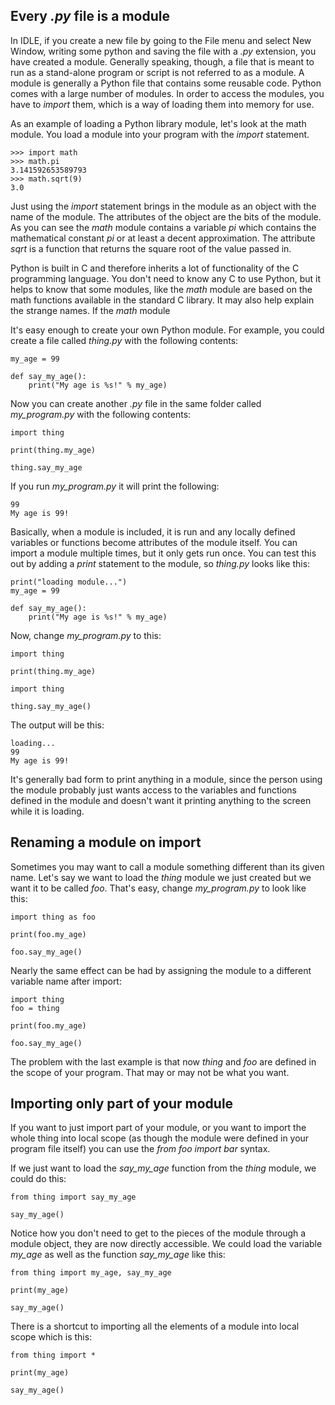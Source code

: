 Every *.py* file is a module
----------------------------

In IDLE, if you create a new file by going to the File menu and select
New Window, writing some python and saving the file with a *.py*
extension, you have created a module. Generally speaking, though, a file
that is meant to run as a stand-alone program or script is not referred
to as a module. A module is generally a Python file that contains some
reusable code. Python comes with a large number of modules. In order to
access the modules, you have to *import* them, which is a way of loading
them into memory for use.

As an example of loading a Python library module, let's look at the math
module. You load a module into your program with the *import* statement.

    >>> import math
    >>> math.pi
    3.141592653589793
    >>> math.sqrt(9)
    3.0

Just using the *import* statement brings in the module as an object with
the name of the module. The attributes of the object are the bits of the
module. As you can see the *math* module contains a variable *pi* which
contains the mathematical constant *pi* or at least a decent
approximation. The attribute *sqrt* is a function that returns the
square root of the value passed in.

Python is built in C and therefore inherits a lot of functionality of
the C programming language. You don't need to know any C to use Python,
but it helps to know that some modules, like the *math* module are based
on the math functions available in the standard C library. It may also
help explain the strange names. If the *math* module 

It's easy enough to create your own Python module. For example, you
could create a file called *thing.py* with the following contents:

    my_age = 99

    def say_my_age():
        print("My age is %s!" % my_age)

Now you can create another *.py* file in the same folder called
*my_program.py* with the following contents:

    import thing

    print(thing.my_age)

    thing.say_my_age

If you run *my_program.py* it will print the following:

    99
    My age is 99!

Basically, when a module is included, it is run and any locally defined
variables or functions become attributes of the module itself. You can
import a module multiple times, but it only gets run once. You can test
this out by adding a *print* statement to the module, so *thing.py*
looks like this:

    print("loading module...")
    my_age = 99

    def say_my_age():
        print("My age is %s!" % my_age)

Now, change *my_program.py* to this:

    import thing

    print(thing.my_age)

    import thing

    thing.say_my_age()

The output will be this:

    loading...
    99
    My age is 99!

It's generally bad form to print anything in a module, since the person
using the module probably just wants access to the variables and
functions defined in the module and doesn't want it printing anything to
the screen while it is loading.

Renaming a module on import
---------------------------

Sometimes you may want to call a module something different than its
given name. Let's say we want to load the *thing* module we just created
but we want it to be called *foo*. That's easy, change *my_program.py*
to look like this:

    import thing as foo

    print(foo.my_age)

    foo.say_my_age()

Nearly the same effect can be had by assigning the module to a different
variable name after import:

    import thing
    foo = thing

    print(foo.my_age)

    foo.say_my_age()

The problem with the last example is that now *thing* and *foo* are
defined in the scope of your program. That may or may not be what you
want.

Importing only part of your module
----------------------------------

If you want to just import part of your module, or you want to import
the whole thing into local scope (as though the module were defined in
your program file itself) you can use the *from foo import bar* syntax.

If we just want to load the *say_my_age* function from the *thing*
module, we could do this:

    from thing import say_my_age

    say_my_age()

Notice how you don't need to get to the pieces of the module through a
module object, they are now directly accessible. We could load the
variable *my_age* as well as the function *say_my_age* like this:

    from thing import my_age, say_my_age

    print(my_age)

    say_my_age()

There is a shortcut to importing all the elements of a module into local
scope which is this:

    from thing import *

    print(my_age)

    say_my_age()
